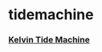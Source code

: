 # tidemachine

### [Kelvin Tide Machine](https://noc-msm.github.io/tidemachine/kelvin_machine.html)
